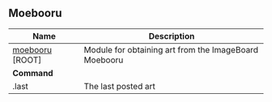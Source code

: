 ## Moebooru

| Name                                                         | Description                                           |
| ------------------------------------------------------------ | ----------------------------------------------------- |
| [moebooru](https://gitlab.com/CakesTwix/friendly-userbot-modules/-/tree/master/CustomROMs) [ROOT] | Module for obtaining art from the ImageBoard Moebooru |
| **Command**                                                  |                                                       |
| .last                                                        | The last posted art                                   |

## 
